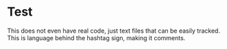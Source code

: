 # Test
This does not even have real code, just text files that can be easily tracked.
This is language behind the hashtag sign, making it comments. 
